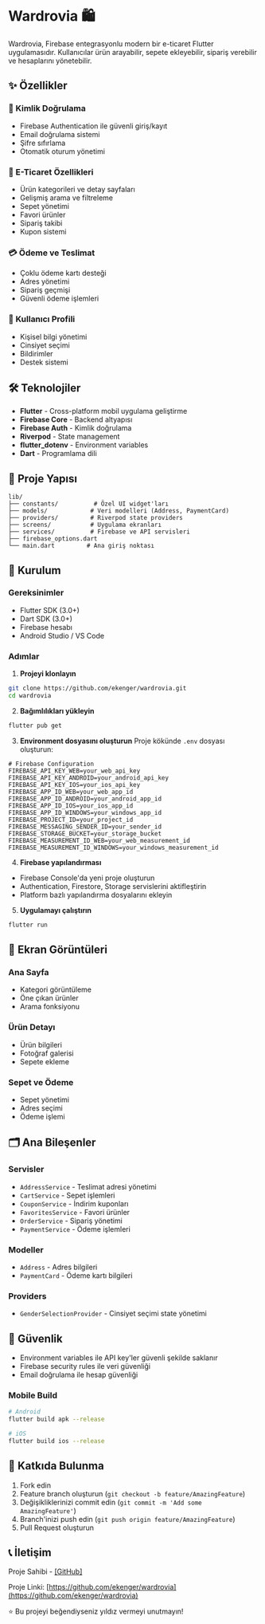 
# Wardrovia 🛍️

Wardrovia, Firebase entegrasyonlu modern bir e-ticaret Flutter uygulamasıdır. Kullanıcılar ürün arayabilir, sepete ekleyebilir, sipariş verebilir ve hesaplarını yönetebilir.

## ✨ Özellikler

### 🔐 Kimlik Doğrulama
- Firebase Authentication ile güvenli giriş/kayıt
- Email doğrulama sistemi
- Şifre sıfırlama
- Otomatik oturum yönetimi

### 🛒 E-Ticaret Özellikleri
- Ürün kategorileri ve detay sayfaları
- Gelişmiş arama ve filtreleme
- Sepet yönetimi
- Favori ürünler
- Sipariş takibi
- Kupon sistemi

### 💳 Ödeme ve Teslimat
- Çoklu ödeme kartı desteği
- Adres yönetimi
- Sipariş geçmişi
- Güvenli ödeme işlemleri

### 👤 Kullanıcı Profili
- Kişisel bilgi yönetimi
- Cinsiyet seçimi
- Bildirimler
- Destek sistemi

## 🛠️ Teknolojiler

- **Flutter** - Cross-platform mobil uygulama geliştirme
- **Firebase Core** - Backend altyapısı
- **Firebase Auth** - Kimlik doğrulama
- **Riverpod** - State management
- **flutter_dotenv** - Environment variables
- **Dart** - Programlama dili

## 📁 Proje Yapısı

```
lib/
├── constants/          # Özel UI widget'ları
├── models/            # Veri modelleri (Address, PaymentCard)
├── providers/         # Riverpod state providers
├── screens/           # Uygulama ekranları
├── services/          # Firebase ve API servisleri
├── firebase_options.dart
└── main.dart         # Ana giriş noktası
```

## 🚀 Kurulum

### Gereksinimler
- Flutter SDK (3.0+)
- Dart SDK (3.0+)
- Firebase hesabı
- Android Studio / VS Code

### Adımlar

1. **Projeyi klonlayın**
```bash
git clone https://github.com/ekenger/wardrovia.git
cd wardrovia
```

2. **Bağımlılıkları yükleyin**
```bash
flutter pub get
```

3. **Environment dosyasını oluşturun**
Proje kökünde `.env` dosyası oluşturun:
```env
# Firebase Configuration
FIREBASE_API_KEY_WEB=your_web_api_key
FIREBASE_API_KEY_ANDROID=your_android_api_key
FIREBASE_API_KEY_IOS=your_ios_api_key
FIREBASE_APP_ID_WEB=your_web_app_id
FIREBASE_APP_ID_ANDROID=your_android_app_id
FIREBASE_APP_ID_IOS=your_ios_app_id
FIREBASE_APP_ID_WINDOWS=your_windows_app_id
FIREBASE_PROJECT_ID=your_project_id
FIREBASE_MESSAGING_SENDER_ID=your_sender_id
FIREBASE_STORAGE_BUCKET=your_storage_bucket
FIREBASE_MEASUREMENT_ID_WEB=your_web_measurement_id
FIREBASE_MEASUREMENT_ID_WINDOWS=your_windows_measurement_id
```

4. **Firebase yapılandırması**
- Firebase Console'da yeni proje oluşturun
- Authentication, Firestore, Storage servislerini aktifleştirin
- Platform bazlı yapılandırma dosyalarını ekleyin

5. **Uygulamayı çalıştırın**
```bash
flutter run
```

## 📱 Ekran Görüntüleri

### Ana Sayfa
- Kategori görüntüleme
- Öne çıkan ürünler
- Arama fonksiyonu

### Ürün Detayı
- Ürün bilgileri
- Fotoğraf galerisi
- Sepete ekleme

### Sepet ve Ödeme
- Sepet yönetimi
- Adres seçimi
- Ödeme işlemi

## 🗂️ Ana Bileşenler

### Servisler
- `AddressService` - Teslimat adresi yönetimi
- `CartService` - Sepet işlemleri
- `CouponService` - İndirim kuponları
- `FavoritesService` - Favori ürünler
- `OrderService` - Sipariş yönetimi
- `PaymentService` - Ödeme işlemleri

### Modeller
- `Address` - Adres bilgileri
- `PaymentCard` - Ödeme kartı bilgileri

### Providers
- `GenderSelectionProvider` - Cinsiyet seçimi state yönetimi

## 🔐 Güvenlik

- Environment variables ile API key'ler güvenli şekilde saklanır
- Firebase security rules ile veri güvenliği
- Email doğrulama ile hesap güvenliği

### Mobile Build
```bash
# Android
flutter build apk --release

# iOS
flutter build ios --release
```

## 🤝 Katkıda Bulunma

1. Fork edin
2. Feature branch oluşturun (`git checkout -b feature/AmazingFeature`)
3. Değişikliklerinizi commit edin (`git commit -m 'Add some AmazingFeature'`)
4. Branch'inizi push edin (`git push origin feature/AmazingFeature`)
5. Pull Request oluşturun


## 📞 İletişim

Proje Sahibi - [\[GitHub\]](https://github.com/ekenger)

Proje Linki: [https://github.com/ekenger/wardrovia](https://github.com/ekenger/wardrovia)


⭐ Bu projeyi beğendiyseniz yıldız vermeyi unutmayın!